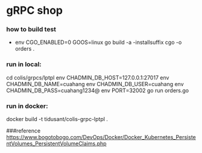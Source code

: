 # gRPC shop

### how to build test

   - env CGO_ENABLED=0 GOOS=linux go build -a -installsuffix cgo -o orders .
    
### run in local:
cd colis/grpcs/lptpl
env CHADMIN_DB_HOST=127.0.0.1:27017 env CHADMIN_DB_NAME=cuahang env CHADMIN_DB_USER=cuahang env CHADMIN_DB_PASS=cuahang1234@ env PORT=32002 go run orders.go 

### run in docker:
docker build -t tidusant/colis-grpc-lptpl .  

###reference
https://www.bogotobogo.com/DevOps/Docker/Docker_Kubernetes_PersistentVolumes_PersistentVolumeClaims.php